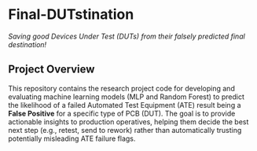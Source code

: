 # Final-DUTstination

*Saving good Devices Under Test (DUTs) from their falsely predicted final destination!*

## Project Overview

This repository contains the research project code for developing and evaluating machine learning models (MLP and Random Forest) to predict the likelihood of a failed Automated Test Equipment (ATE) result being a **False Positive** for a specific type of PCB (DUT). The goal is to provide actionable insights to production operatives, helping them decide the best next step (e.g., retest, send to rework) rather than automatically trusting potentially misleading ATE failure flags.
